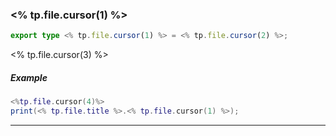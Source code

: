 ### <% tp.file.cursor(1) %>
```ts
export type <% tp.file.cursor(1) %> = <% tp.file.cursor(2) %>;
```
<% tp.file.cursor(3) %>
##### Example
```lua
<%tp.file.cursor(4)%>
print(<% tp.file.title %>.<% tp.file.cursor(1) %>);
```
---
